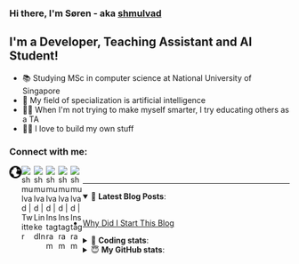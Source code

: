 ### Hi there, I'm Søren - aka [shmulvad][website]

## I'm a Developer, Teaching Assistant and AI Student!
- 📚 Studying MSc in computer science at National University of Singapore
- 🧠 My field of specialization is artificial intelligence
- 👨‍🏫 When I'm not trying to make myself smarter, I try educating others as a TA
- 👨‍💻 I love to build my own stuff

### Connect with me:

[<img align="left" alt="shmulvad.com" width="22px" src="https://raw.githubusercontent.com/iconic/open-iconic/master/svg/globe.svg" />][website]

[<img align="left" alt="shmulvad | Twitter" width="22px" src="https://cdn.jsdelivr.net/npm/simple-icons@v3/icons/twitter.svg" />][twitter]

[<img align="left" alt="shmulvad | LinkedIn" width="22px" src="https://cdn.jsdelivr.net/npm/simple-icons@v3/icons/linkedin.svg" />][linkedin]

[<img align="left" alt="shmulvad | Instagram" width="22px" src="https://cdn.jsdelivr.net/npm/simple-icons@v3/icons/instagram.svg" />][instagram]

[<img align="left" alt="shmulvad | Instagram" width="22px" src="https://cdn.jsdelivr.net/npm/simple-icons@v3/icons/stackoverflow.svg" />][stackOverflow]

[<img align="left" alt="shmulvad | Instagram" width="22px" src="https://cdn.jsdelivr.net/npm/simple-icons@v3/icons/gmail.svg" />][mail]

<br />

---

<details open>
 <summary>📕 <b>Latest Blog Posts</b>: </summary>

<br>

<!-- BLOG-POST-LIST:START -->
- [Why Did I Start This Blog](https://shmulvad.com/blog/why-did-start-this-blog)
<!-- BLOG-POST-LIST:END -->

</details>

<!-- --- -->

<details>
 <summary>🤖 <b>Coding stats</b>: </summary>

<br>

<!--START_SECTION:waka-->
**I'm a Night 🦉** 

```text
🌞 Morning    77 commits     ████░░░░░░░░░░░░░░░░░░░░░   17.99% 
🌆 Daytime    110 commits    ██████░░░░░░░░░░░░░░░░░░░   25.7% 
🌃 Evening    112 commits    ██████░░░░░░░░░░░░░░░░░░░   26.17% 
🌙 Night      129 commits    ███████░░░░░░░░░░░░░░░░░░   30.14%

```


📊 **This Week I Spent My Time On** 

```text
💬 Programming Languages: 
Python                   16 hrs 17 mins      ██████████████░░░░░░░░░░░   57.17% 
Other                    5 hrs 22 mins       ████░░░░░░░░░░░░░░░░░░░░░   18.89% 
TeX                      5 hrs 3 mins        ████░░░░░░░░░░░░░░░░░░░░░   17.77% 
JSON                     47 mins             ░░░░░░░░░░░░░░░░░░░░░░░░░   2.77% 
CSV                      27 mins             ░░░░░░░░░░░░░░░░░░░░░░░░░   1.6%

🔥 Editors: 
VS Code                  21 hrs 39 mins      ███████████████████░░░░░░   75.98% 
Zsh                      5 hrs 19 mins       ████░░░░░░░░░░░░░░░░░░░░░   18.66% 
Sublime Text             1 hr 31 mins        █░░░░░░░░░░░░░░░░░░░░░░░░   5.36%

🐱‍💻 Projects: 
uncertainty-modelling    16 hrs 16 mins      ██████████████░░░░░░░░░░░   57.09% 
Labs                     4 hrs 25 mins       ████░░░░░░░░░░░░░░░░░░░░░   15.53% 
ai-planning              2 hrs 27 mins       ██░░░░░░░░░░░░░░░░░░░░░░░   8.6% 
NNaDL                    2 hrs 6 mins        █░░░░░░░░░░░░░░░░░░░░░░░░   7.4% 
big-data-systems         1 hr 40 mins        █░░░░░░░░░░░░░░░░░░░░░░░░   5.89%

```


<!--END_SECTION:waka-->

</details>

<!-- --- -->

<details>
 <summary>😇 <b>My GitHub stats</b>: </summary>

<br>

<img align="left" alt="shmulvad's Github Stats" src="https://github-readme-stats.vercel.app/api?username=shmulvad&show_icons=true&hide_border=true" />

</details>



[website]: https://shmulvad.com
[twitter]: https://twitter.com/shmulvad
[linkedin]: https://linkedin.com/in/shmulvad
[instagram]: https://instagram.com/shmulvad
[stackOverflow]: https://stackoverflow.com/users/9248793/shmulvad
[mail]: mailto:shmulvad@gmail.com
